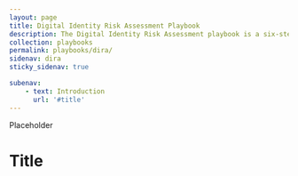 ```yaml
---
layout: page
title: Digital Identity Risk Assessment Playbook
description: The Digital Identity Risk Assessment playbook is a six-step playbook to complete a digital identity risk assessment as described in OMB Memo 19-17 and NIST Special Publication 800-63-3.
collection: playbooks
permalink: playbooks/dira/
sidenav: dira
sticky_sidenav: true

subenav:
    - text: Introduction
      url: '#title'
---
```


Placeholder

# Title
